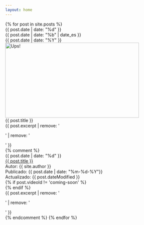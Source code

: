 ```yaml
---
layout: home
---
```

<div id="history" class="grid-12 narrow col-12 items-center">
  {% for post in site.posts %}
    <div class="grid-1 narrow col-4-from-desktop card__container">
      <div class="card__date grid-1 narrow col-1">
        <div class="col-1 card__day">
          {{ post.date | date: "%d" }}
        </div>
        <div class="col-1 card__month">
          {{ post.date | date: "%b" | date_es }}
        </div>
        <div class="col-1 card__year">
          {{ post.date | date: "%Y" }}
        </div>
      </div>
      <div class="card__image">
        <img src="{{ post.image }}" width="426px" height="240px" alt="Ups!">
      </div>
      <div class="card__data">
        <div class="data_contain">
          <div class="card__title">
            {{ post.title }}
          </div>
          <div class="card__description">
            {{ post.excerpt | remove: '<p>' | remove: '</p>' }}
          </div>
        </div>
      </div>
    </div>
    {% comment %}
    <div class="grid-8">
        <div class="grid-1 narrow col-1-from-tablet date col-8-until-tablet">
            <div>
                {{ post.date | date: "%d" }}
            </div>
        </div>
        <div class="col-8-until-tablet col-7-from-tablet post">
            <div class="title"><a href="{{ post.url }}">{{ post.title }}</a></div>
            <div class="info">
                <div class="data">
                    <i class="fas fa-user"></i> Autor: {{ site.author }}
                </div>
                <div class="data">
                    <i class="fas fa-calendar-alt"></i> Publicado: {{ post.date | date: "%m-%d-%Y"}}
                </div>
                <div class="data">
                    <i class="fas fa-calendar-alt"></i> Actualizado: {{ post.dateModified }}
                </div>
                {% if post.videoId != 'coming-soon' %}
                <div class="data">
                    <a href="https://www.youtube.com/watch?v={{ post.videoId }}" target="_blank">
                        <i class="fab fa-youtube"></i>
                    </a>
                </div>
                {% endif %}
            </div>
            <div class="description">{{ post.excerpt | remove: '<p>' | remove: '</p>' }}</div>
        </div>
    </div>
    {% endcomment %}
  {% endfor %}
</div>
